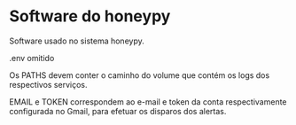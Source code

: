 # Software do honeypy

Software usado no sistema honeypy.

.env omitido

  Os PATHS devem conter o caminho do volume que contém os logs dos respectivos serviços.
  
  EMAIL e TOKEN correspondem ao e-mail e token da conta respectivamente configurada no Gmail, para efetuar os disparos dos alertas.
